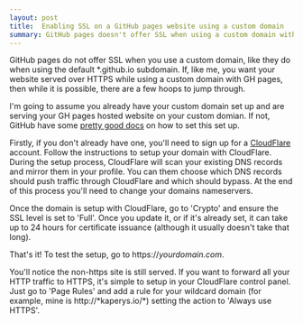 ```yaml
---
layout: post
title:  Enabling SSL on a GitHub pages website using a custom domain
summary: GitHub pages doesn't offer SSL when using a custom domain with your website. Here's how I got that green padlock using CloudFlare.
---
```


GitHub pages do not offer SSL when you use a custom domain, like they do when using the default &#42;.github.io subdomain. If, like me, you want your website served over HTTPS while using a custom domain with GH pages, then while it is possible, there are a few hoops to jump through.

I'm going to assume you already have your custom domain set up and are serving your GH pages hosted website on your custom domian. If not, GitHub have some [pretty good docs](https://help.github.com/articles/using-a-custom-domain-with-github-pages/) on how to set this set up.

Firstly, if you don't already have one, you'll need to sign up for a [CloudFlare](https://www.cloudflare.com/a/sign-up) account. Follow the instructions to setup your domain with CloudFlare. During the setup process, CloudFlare will scan your existing DNS records and mirror them in your profile. You can them choose which DNS records should push traffic through CloudFlare and which should bypass. At the end of this process you'll need to change your domains nameservers.

Once the domain is setup with CloudFlare, go to 'Crypto' and ensure the SSL level is set to 'Full'. Once you update it, or if it's already set, it can take up to 24 hours for certificate issuance (although it usually doesn't take that long).

That's it! To test the setup, go to https://*yourdomain.com*.

You'll notice the non-https site is still served. If you want to forward all your HTTP traffic to HTTPS, it's simple to setup in your CloudFlare control panel. Just go to 'Page Rules' and add a rule for your wildcard domain (for example, mine is http://&#42;kaperys.io/&#42;) setting the action to 'Always use HTTPS'.
